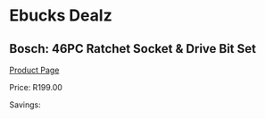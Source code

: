 
# Ebucks Dealz
## Bosch: 46PC Ratchet Socket & Drive Bit Set
[Product Page](https://www.ebucks.com/web/shop/productSelected.do?prodId=317232387&catId=336131644)

Price: R199.00

Savings: 


	